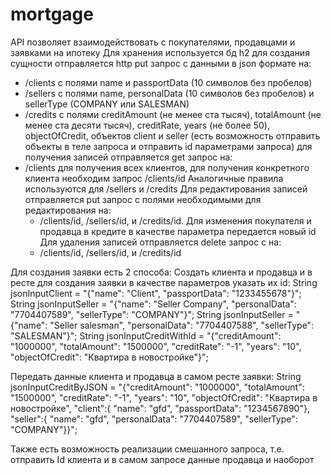 # mortgage
API позволяет взаимодействовать с покупателями, продавцами и заявками на ипотеку
Для хранения используется бд h2
для создания сущности отправляется http put запрос с данными в json формате на:
- /clients с полями name и passportData (10 символов без пробелов)
- /sellers с полями name, personalData (10 символов без пробелов) и sellerType (COMPANY или SALESMAN)
- /credits с полями creditAmount (не менее ста тысяч), totalAmount (не менее ста десяти тысяч), creditRate, 
  years (не более 50), objectOfCredit, объектов client и seller (есть возможность отправить объекты в теле запроса и 
  отправить id параметрами запроса)
для получения записей отправляется get запрос на:
- /clients для получения всех клиентов, для получения конкретного клиента необходим запрос /clients/id
  Аналогичные правила используются для /sellers и /credits
Для редактирования записей отправляется put запрос с полями необходимыми для редактирования на:
  - /clients/id, /sellers/id, и /credits/id. Для изменения покупателя и продавца в кредите в качестве параметра 
  передается новый id
Для удаления записей отправляется delete запрос с на:
  - /clients/id, /sellers/id, и /credits/id

Для создания заявки есть 2 способа:
  Создать клиента и продавца и в ресте для создания заявки в качестве параметров указать их id:
  String jsonInputClient = "{"name": "Client", "passportData": "1233455678"}";
  String jsonInputSeller = "{"name": "Seller Company", "personalData": "7704407589", "sellerType": "COMPANY"}";
  String jsonInputSeller = "{"name": "Seller salesman", "personalData": "7704407588", "sellerType": "SALESMAN"}";
  String jsonInputCreditWithId = "{"creditAmount": "1000000", "totalAmount": "1500000", "creditRate": "-1", 
"years": "10", "objectOfCredit": "Квартира в новостройке"}";

  Передать данные клиента и продавца в самом ресте заявки:
  String jsonInputCreditByJSON = "{"creditAmount": "1000000", "totalAmount": "1500000", "creditRate": "-1", "years": "10",
"objectOfCredit": "Квартира в новостройке", "client":{ "name": "gfd", "passportData": "1234567890"},
"seller":{ "name": "gfd", "personalData": "7704407589", "sellerType": "COMPANY"}}";

  Также есть возможность реализации смешанного запроса, т.е. отправить Id клиента и в самом запросе данные продавца и наоборот
